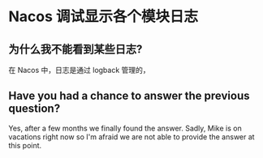 # Nacos 调试显示各个模块日志

## 为什么我不能看到某些日志?

在 Nacos 中，日志是通过 logback 管理的，

## Have you had a chance to answer the previous question?

Yes, after a few months we finally found the answer. Sadly, Mike is on vacations right now so I'm afraid we are not able to provide the answer at this point.



